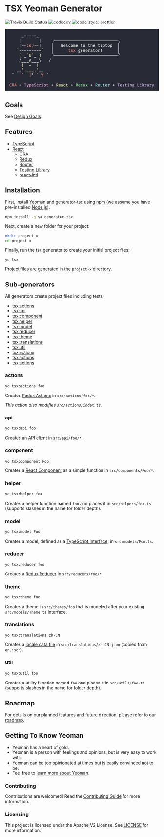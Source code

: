 # TSX Yeoman Generator

[![Travis Build Status](https://img.shields.io/travis/adobe/generator-tsx.svg?branch=master)](https://travis-ci.org/adobe/generator-tsx)
[![codecov](https://codecov.io/gh/adobe/generator-tsx/branch/master/graph/badge.svg)](https://codecov.io/gh/adobe/generator-tsx)
[![code style: prettier](https://img.shields.io/badge/code_style-prettier-ff69b4.svg)](https://github.com/prettier/prettier)

![screenshot](screenshot.png)

## Goals

See [Design Goals](https://github.com/adobe/generator-tsx/wiki/Design-Goals).

## Features

-  [TypeScript](http://www.typescriptlang.org/)
-  [React](https://reactjs.org/)
   -  [CRA](https://facebook.github.io/create-react-app/)
   -  [Redux](https://react-redux.js.org/)
   -  [Router](https://github.com/ReactTraining/react-router)
   -  [Testing Library](https://github.com/testing-library/react-testing-library#react-testing-library)
   -  [react-intl](https://github.com/formatjs/react-intl)

## Installation

First, install [Yeoman](http://yeoman.io) and generator-tsx using
[npm](https://www.npmjs.com/) (we assume you have pre-installed
[Node.js](https://nodejs.org/)).

```bash
npm install -g yo generator-tsx
```

Next, create a new folder for your project:

```bash
mkdir project-x
cd project-x
```

Finally, run the tsx generator to create your initial project files:

```bash
yo tsx
```

Project files are generated in the `project-x` directory.

## Sub-generators

All generators create project files including tests.

-  [tsx:actions](#actions)
-  [tsx:api](#api)
-  [tsx:component](#component)
-  [tsx:helper](#helper)
-  [tsx:model](#model)
-  [tsx:reducer](#reducer)
-  [tsx:theme](#theme)
-  [tsx:translations](#translations)
-  [tsx:util](#util)
-  [tsx:actions](#actions)
-  [tsx:actions](#actions)
-  [tsx:actions](#actions)

### actions

```bash
yo tsx:actions foo
```

Creates [Redux Actions](https://redux.js.org/basics/actions) in
`src/actions/foo/*`.

_This action also modifies `src/actions/index.ts`._

### api

```bash
yo tsx:api foo
```

Creates an API client in `src/api/foo/*`.

### component

```bash
yo tsx:component Foo
```

Creates a [React Component](https://reactjs.org/docs/components-and-props.html)
as a simple function in `src/components/Foo/*`.

### helper

```bash
yo tsx:helper foo
```

Creates a helper function named `foo` and places it in `src/helpers/foo.ts`
(supports slashes in the name for folder depth).

### model

```bash
yo tsx:model Foo
```

Creates a model, defined as a
[TypeScript Interface](http://www.typescriptlang.org/docs/handbook/interfaces.html),
in `src/models/Foo.ts`.

### reducer

```bash
yo tsx:reducer foo
```

Creates a [Redux Reducer](https://redux.js.org/basics/reducers) in
`src/reducers/foo/*`.

### theme

```bash
yo tsx:theme foo
```

Creates a theme in `src/themes/foo` that is modeled after your existing
`src/models/Theme.ts` interface.

### translations

```bash
yo tsx:translations zh-CN
```

Creates a
[locale data file](https://github.com/formatjs/react-intl/wiki#loading-locale-data)
in `src/translations/zh-CN.json` (copied from `en.json`).

### util

```bash
yo tsx:util foo
```

Creates a utility function named `foo` and places it in `src/utils/foo.ts`
(supports slashes in the name for folder depth).

## Roadmap

For details on our planned features and future direction, please refer to our
[roadmap](https://github.com/adobe/generator-tsx/wiki/Roadmap).

## Getting To Know Yeoman

-  Yeoman has a heart of gold.
-  Yeoman is a person with feelings and opinions, but is very easy to work with.
-  Yeoman can be too opinionated at times but is easily convinced not to be.
-  Feel free to [learn more about Yeoman](http://yeoman.io/).

### Contributing

Contributions are welcomed! Read the
[Contributing Guide](.github/CONTRIBUTING.md) for more information.

### Licensing

This project is licensed under the Apache V2 License. See [LICENSE](LICENSE) for
more information.
